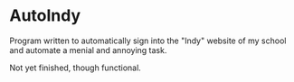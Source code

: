 # AutoIndy

Program written to automatically sign into the "Indy" website of my school and automate a menial and annoying task.

Not yet finished, though functional.
